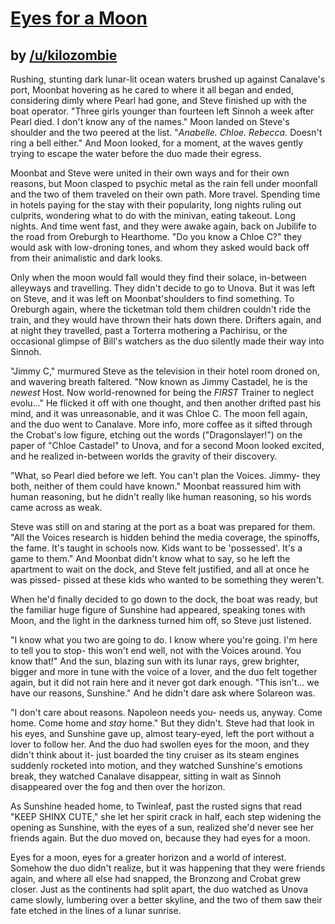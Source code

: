 # [Eyes for a Moon](http://www.reddit.com/r/twitchplayspokemon/comments/2dkunc/eyes_for_a_moon_stevemoonbat_story_part_3/)
## by [/u/kilozombie](http://www.reddit.com/user/kilozombie)


Rushing, stunting dark lunar-lit ocean waters brushed up against Canalave's port, Moonbat hovering as he cared to where it all began and ended, considering dimly where Pearl had gone, and Steve finished up with the boat operator. "Three girls younger than fourteen left Sinnoh a week after Pearl died. I don't know any of the names." Moon landed on Steve's shoulder and the two peered at the list. "*Anabelle. Chloe. Rebecca.* Doesn't ring a bell either." And Moon looked, for a moment, at the waves gently trying to escape the water before the duo made their egress.

Moonbat and Steve were united in their own ways and for their own reasons, but Moon clasped to psychic metal as the rain fell under moonfall and the two of them traveled on their own path. More travel. Spending time in hotels paying for the stay with their popularity, long nights ruling out culprits, wondering what to do with the minivan, eating takeout. Long nights. And time went fast, and they were awake again, back on Jubilife to the road from Oreburgh to Hearthome. "Do you know a Chloe C?" they would ask with low-droning tones, and whom they asked would back off from their animalistic and dark looks.

Only when the moon would fall would they find their solace, in-between alleyways and travelling. They didn't decide to go to Unova. But it was left on Steve, and it was left on Moonbat'shoulders to find something. To Oreburgh again, where the ticketman told them children couldn't ride the train, and they would have thrown their hats down there. Drifters again, and at night they travelled, past a Torterra mothering a Pachirisu, or the occasional glimpse of Bill's watchers as the duo silently made their way into Sinnoh.

"Jimmy C," murmured Steve as the television in their hotel room droned on, and wavering breath faltered. "Now known as Jimmy Castadel, he is the *newest* Host. Now world-renowned for being the *FIRST* Trainer to neglect evolu..." He flicked it off with one thought, and then another drifted past his mind, and it was unreasonable, and it was Chloe C. The moon fell again, and the duo went to Canalave. More info, more coffee as it sifted through the Crobat's low figure, etching out the words ("Dragonslayer!") on the paper of "Chloe Castadel" to Unova, and for a second Moon looked excited, and he realized in-between worlds the gravity of their discovery.

"What, so Pearl died before we left. You can't plan the Voices. Jimmy- they both, neither of them could have known." Moonbat reassured him with human reasoning, but he didn't really like human reasoning, so his words came across as weak.

Steve was still on and staring at the port as a boat was prepared for them. "All the Voices research is hidden behind the media coverage, the spinoffs, the fame. It's taught in schools now. Kids want to be 'possessed'. It's a game to them." And Moonbat didn't know what to say, so he left the apartment to wait on the dock, and Steve felt justified, and all at once he was pissed- pissed at these kids who wanted to be something they weren't.

When he'd finally decided to go down to the dock, the boat was ready, but the familiar huge figure of Sunshine had appeared, speaking tones with Moon, and the light in the darkness turned him off, so Steve just listened.

"I know what you two are going to do. I know where you're going. I'm here to tell you to stop- this won't end well, not with the Voices around. You know that!" And the sun, blazing sun with its lunar rays, grew brighter, bigger and more in tune with the voice of a lover, and the duo felt together again, but it did not rain here and it never got dark enough. "This isn't... we have our reasons, Sunshine." And he didn't dare ask where Solareon was. 

"I don't care about reasons. Napoleon needs you- needs us, anyway. Come home. Come home and *stay* home." But they didn't. Steve had that look in his eyes, and Sunshine gave up, almost teary-eyed, left the port without a lover to follow her. And the duo had swollen eyes for the moon, and they didn't think about it- just boarded the tiny cruiser as its steam engines suddenly rocketed into motion, and they watched Sunshine's emotions break, they watched Canalave disappear, sitting in wait as Sinnoh disappeared over the fog and then over the horizon.

As Sunshine headed home, to Twinleaf, past the rusted signs that read "KEEP SHINX CUTE," she let her spirit crack in half, each step widening the opening as Sunshine, with the eyes of a sun, realized she'd never see her friends again. But the duo moved on, because they had eyes for a moon.

Eyes for a moon, eyes for a greater horizon and a world of interest. Somehow the duo didn't realize, but it was happening that they were friends again, and where all else had snapped, the Bronzong and Crobat grew closer. Just as the continents had split apart, the duo watched as Unova came slowly, lumbering over a better skyline, and the two of them saw their fate etched in the lines of a lunar sunrise.
